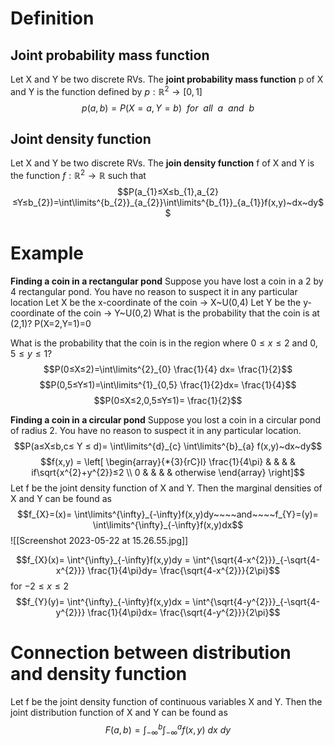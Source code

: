 # Definition
## Joint probability mass function
Let X and Y be two discrete RVs. 
The **joint probability mass function** p of X and Y is the function defined by $p:ℝ^{2}→[0,1]$ $$p(a,b)=P(X=a,Y=b)~~for~~all~~a~~and~~b$$
## Joint density function
Let X and Y be two discrete RVs. 
The **join density function** f of X and Y is the function $f:ℝ^{2}→ℝ$ such that $$P(a_{1}≤X≤b_{1},a_{2}≤Y≤b_{2})=\int\limits^{b_{2}}_{a_{2}}\int\limits^{b_{1}}_{a_{1}}f(x,y)~dx~dy$$

# Example
**Finding a coin in a rectangular pond**
Suppose you have lost a coin in a 2 by 4 rectangular pond. You have no reason to suspect it in any particular location
	Let X be the x-coordinate of the coin → X~U(0,4)
	Let Y be the y-coordinate of the coin → Y~U(0,2)
What is the probability that the coin is at (2,1)? 
	P(X=2,Y=1)=0

What is the probability that the coin is in the region where $0≤x≤2$ and $0,5≤y≤1$?
$$P(0≤X≤2)=\int\limits^{2}_{0} \frac{1}{4} dx= \frac{1}{2}$$
$$P(0,5≤Y≤1)=\int\limits^{1}_{0,5} \frac{1}{2}dx= \frac{1}{4}$$$$P(0≤X≤2,0,5≤Y≤1)= \frac{1}{2}$$

**Finding a coin in a circular pond**
Suppose you lost a coin in a circular pond of radius 2. 
You have no reason to suspect it in any particular location. 
$$P(a≤X≤b,c≤ Y ≤ d)= \int\limits^{d}_{c} \int\limits^{b}_{a} f(x,y)~dx~dy$$$$f(x,y) = \left[
\begin{array}{*{3}{rC}l}
    \frac{1}{4\pi} &  &   &  &  if\sqrt{x^{2}+y^{2}}≤2 \\
    0 &  &   &  &  otherwise 
\end{array}
\right]$$
Let f be the joint density function of X and Y. Then the marginal densities of X and Y can be found as $$f_{X}=(x)= \int\limits^{\infty}_{-\infty}f(x,y)dy~~~~and~~~~f_{Y}=(y)= \int\limits^{\infty}_{-\infty}f(x,y)dx$$![[Screenshot 2023-05-22 at 15.26.55.jpg]]

$$f_{X}(x)= \int^{\infty}_{-\infty}f(x,y)dy = \int^{\sqrt{4-x^{2}}}_{-\sqrt{4-x^{2}}} \frac{1}{4\pi}dy= \frac{\sqrt{4-x^{2}}}{2\pi}$$for $-2≤x≤2$
$$f_{Y}(y)= \int^{\infty}_{-\infty}f(x,y)dx = \int^{\sqrt{4-y^{2}}}_{-\sqrt{4-y^{2}}} \frac{1}{4\pi}dx= \frac{\sqrt{4-y^{2}}}{2\pi}$$

# Connection between distribution and density function
Let f be the joint density function of continuous variables X and Y. Then the joint distribution function of X and Y can be found as $$F(a,b)=\int^{b}_{-\infty}\int^{a}_{-\infty}f(x,y)~dx~dy$$
